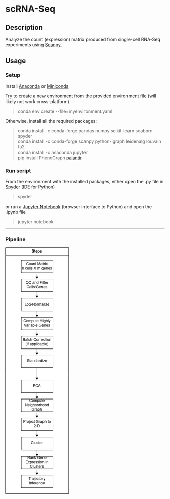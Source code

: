 # scRNA-Seq  
## Description  
Analyze the count (expression) matrix produced from single-cell RNA-Seq experiments using <a href="https://scanpy.readthedocs.io/en/stable/">Scanpy.</a>    

## Usage  
### Setup  
Install <a href="https://www.anaconda.com/">Anaconda</a> or <a href="https://docs.conda.io/en/latest/miniconda.html">Miniconda</a>  

Try to create a new environment from the provided environment file (will likely not work cross-platform).  
> conda env create --file=myenvironment.yaml  

Otherwise, install all the required packages:  
> conda install -c conda-forge pandas numpy scikit-learn seaborn spyder  
> conda install -c conda-forge scanpy python-igraph leidenalg louvain fa2  
> conda install -c anaconda jupyter  
> pip install PhenoGraph <a href="https://github.com/dpeerlab/Palantir/">palantir</a>  

### Run script  
From the environment with the installed packages, either open the .py file in <a href="https://www.spyder-ide.org/">Spyder</a> (IDE for Python)  
> spyder  

or run a <a href="https://jupyter.org/">Jupyter Notebook</a> (browser interface to Python) and open the .ipynb file  
> jupyter notebook
___
### Pipeline  
<img src="scRNASeq_pipeline.png" alt="scRNA-Seq Pipeline">  
